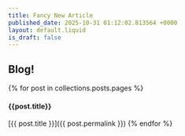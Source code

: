```yaml
---
title: Fancy New Article
published_date: 2025-10-31 01:12:02.813564 +0000
layout: default.liquid
is_draft: false
---
```

## Blog!

{% for post in collections.posts.pages %}
#### {{post.title}}

[{{ post.title }}]({{ post.permalink }})
{% endfor %}
